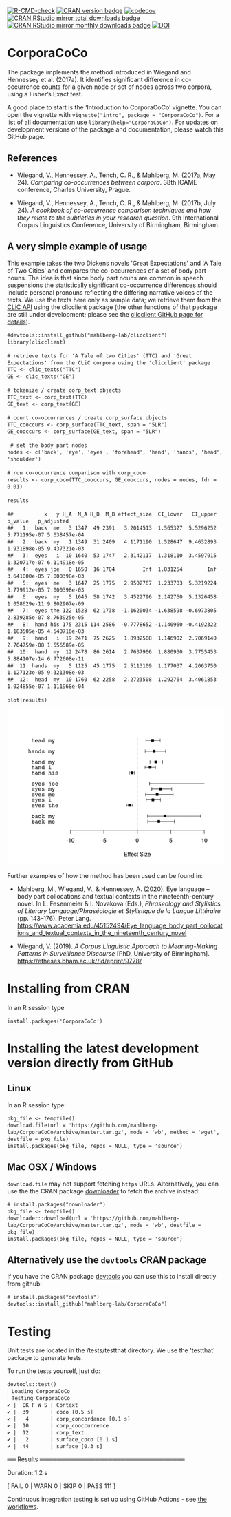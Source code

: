 [![R-CMD-check](https://github.com/mahlberg-lab/CorporaCoCo/workflows/R-CMD-check/badge.svg)](https://github.com/mahlberg-lab/CorporaCoCo/actions)
[![CRAN version badge](https://img.shields.io/cran/v/CorporaCoCo.svg)](https://cran.r-project.org/package=CorporaCoCo)
[![codecov](https://codecov.io/gh/mahlberg-lab/CorporaCoCo/branch/master/graph/badge.svg)](https://codecov.io/gh/mahlberg-lab/CorporaCoCo)
[![CRAN RStudio mirror total downloads badge](https://cranlogs.r-pkg.org/badges/grand-total/CorporaCoCo?color=001577)](https://cran.r-project.org/package=CorporaCoCo)
[![CRAN RStudio mirror monthly downloads badge](https://cranlogs.r-pkg.org/badges/CorporaCoCo?color=001577)](https://cran.r-project.org/package=CorporaCoCo)
[![DOI](https://zenodo.org/badge/DOI/10.5281/zenodo.1174881.svg)](https://doi.org/10.5281/zenodo.1174881)
  
CorporaCoCo
===========

The package implements the method introduced in Wiegand and Hennessey et al. (2017a). It identifies significant difference in co-occurrence counts for a given node or set of nodes across two corpora, using a Fisher’s Exact test.

A good place to start is the ‘Introduction to CorporaCoCo’ vignette. You can open the vignette with `vignette("intro", package = "CorporaCoCo")`. For a list of all documentation use `library(help="CorporaCoCo")`. For updates on development versions of the package and documentation, please watch this GitHub page.

References
----------
* Wiegand, V., Hennessey, A., Tench, C. R., & Mahlberg, M. (2017a, May 24). *Comparing co-occurrences between corpora*. 38th ICAME conference, Charles University, Prague.

*	Wiegand, V., Hennessey, A., Tench, C. R., & Mahlberg, M. (2017b, July 24). *A cookbook of co-occurrence comparison techniques and how they relate to the subtleties in your research question*. 9th International Corpus Linguistics Conference, University of Birmingham, Birmingham.


A very simple example of usage
------------------------------

This example takes the two Dickens novels 'Great Expectations' and 'A Tale of Two Cities' and compares the co-occurrences of a set of body part nouns. The idea is that since body part nouns are common in speech suspensions the statistically significant co-occurrence differences should include personal pronouns reflecting the differing narrative voices of the texts. We use the texts here only as sample data; we retrieve them from the [CLiC API](https://clic.readthedocs.io/en/latest/advanced/api_usage.html) using the clicclient package (the other functions of that package are still under development; please see the [clicclient GitHub page for details](https://github.com/mahlberg-lab/clicclient)). 

    #devtools::install_github("mahlberg-lab/clicclient")
    library(clicclient)
    
    # retrieve texts for 'A Tale of two Cities' (TTC) and 'Great Expectations' from the CLiC corpora using the 'clicclient' package
    TTC <- clic_texts("TTC")
    GE <- clic_texts("GE")

    # tokenize / create corp_text objects
    TTC_text <- corp_text(TTC)
    GE_text <- corp_text(GE)

    # count co-occurrences / create corp_surface objects
    TTC_cooccurs <- corp_surface(TTC_text, span = "5LR")
    GE_cooccurs <- corp_surface(GE_text, span = "5LR")

     # set the body part nodes
    nodes <- c('back', 'eye', 'eyes', 'forehead', 'hand', 'hands', 'head', 'shoulder')
  
    # run co-occurrence comparison with corp_coco
    results <- corp_coco(TTC_cooccurs, GE_cooccurs, nodes = nodes, fdr = 0.01)
    
    results

    ##          x   y H_A  M_A H_B  M_B effect_size  CI_lower   CI_upper      p_value   p_adjusted
    ##   1:  back  me   3 1347  49 2391   3.2014513  1.565327  5.5296252 5.771195e-07 5.638457e-04
    ##   2:  back  my   1 1349  31 2409   4.1171190  1.528647  9.4632893 1.931898e-05 9.437321e-03
    ##   3:  eyes   i  10 1640  53 1747   2.3142117  1.318110  3.4597915 1.320717e-07 6.114918e-05
    ##   4:  eyes joe   0 1650  16 1784         Inf  1.831254        Inf 3.641000e-05 7.000398e-03
    ##   5:  eyes  me   3 1647  25 1775   2.9502767  1.233703  5.3219224 3.779912e-05 7.000398e-03
    ##   6:  eyes  my   5 1645  58 1742   3.4522796  2.142760  5.1326458 1.058629e-11 9.802907e-09
    ##   7:  eyes the 122 1528  62 1738  -1.1620034 -1.638598 -0.6973805 2.839285e-07 8.763925e-05
    ##   8:  hand his 175 2315 114 2586  -0.7778652 -1.140960 -0.4192322 1.183505e-05 4.540716e-03
    ##   9:  hand   i  19 2471  75 2625   1.8932508  1.146902  2.7069140 2.704759e-08 1.556589e-05
    ##  10:  hand  my  12 2478  86 2614   2.7637906  1.880930  3.7755453 5.884107e-14 6.772608e-11
    ##  11: hands  my   5 1125  45 1775   2.5113109  1.177037  4.2063750 1.127123e-05 9.321308e-03
    ##  12:  head  my  10 1760  62 2258   2.2723508  1.292764  3.4061853 1.024855e-07 1.111968e-04
    
    plot(results)

![Plot of example results.](tools/readme_image_01.png)

Further examples of how the method has been used can be found in:

* Mahlberg, M., Wiegand, V., & Hennessey, A. (2020). Eye language – body part collocations and textual contexts in the nineteenth-century novel. In L. Fesenmeier & I. Novakova (Eds.), *Phraseology and Stylistics of Literary Language/Phraséologie et Stylistique de la Langue Littéraire* (pp. 143–176). Peter Lang. https://www.academia.edu/45152494/Eye_language_body_part_collocations_and_textual_contexts_in_the_nineteenth_century_novel

* Wiegand, V. (2019). *A Corpus Linguistic Approach to Meaning-Making Patterns in Surveillance Discourse* [PhD, University of Birmingham]. https://etheses.bham.ac.uk//id/eprint/9778/

Installing from CRAN
====================

In an R session type

    install.packages('CorporaCoCo')

Installing the latest development version directly from GitHub
==============================================================

Linux
-----

In an R session type:

    pkg_file <- tempfile()
    download.file(url = 'https://github.com/mahlberg-lab/CorporaCoCo/archive/master.tar.gz', mode = 'wb', method = 'wget', destfile = pkg_file)
    install.packages(pkg_file, repos = NULL, type = 'source')

Mac OSX / Windows
-----------------

``download.file`` may not support fetching ``https`` URLs. Alternatively, you
can use the the CRAN package [downloader](https://CRAN.R-project.org/package=downloader)
to fetch the archive instead:

    # install.packages("downloader")
    pkg_file <- tempfile()
    downloader::download(url = 'https://github.com/mahlberg-lab/CorporaCoCo/archive/master.tar.gz', mode = 'wb', destfile = pkg_file)
    install.packages(pkg_file, repos = NULL, type = 'source')

Alternatively use the `devtools` CRAN package
---------------------------------------------

If you have the CRAN package [devtools](https://CRAN.R-project.org/package=devtools)
you can use this to install directly from github:

    # install.packages("devtools")
    devtools::install_github("mahlberg-lab/CorporaCoCo")

Testing
=======

Unit tests are located in the /tests/testthat directory. We use the 'testthat' package to generate tests.

To run the tests yourself, just do:

```
devtools::test()
ℹ Loading CorporaCoCo
ℹ Testing CorporaCoCo
✔ |  OK F W S | Context
✔ |  39       | coco [0.5 s]
✔ |   4       | corp_concordance [0.1 s]
✔ |  10       | corp_cooccurrence
✔ |  12       | corp_text
✔ |   2       | surface_coco [0.1 s]
✔ |  44       | surface [0.3 s]
```

══ Results ══════════════════════════════════

Duration: 1.2 s

[ FAIL 0 | WARN 0 | SKIP 0 | PASS 111 ]


Continuous integration testing is set up using GitHub Actions - see [the workflows](/.github/workflows).

